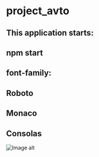 # project_avto
## This application starts:
## npm start
## font-family:
## Roboto
## Monaco
## Consolas

![Image alt](https://github.com/{username}/{repository}/raw/{branch}/{path}/image.png)